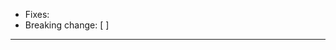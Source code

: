 <!-- Thank you for your contribution! Make sure that `make all test` passes!

https://github.com/ysoftwareab/platform/blob/master/doc/working-with-git-pr.md :
0. Small is Best
1. Correct
2. Consistent
3. Clear
4. Share Knowledge
-->

* Fixes:
* Breaking change: [ ]

---

<!-- Describe your contribution -->
